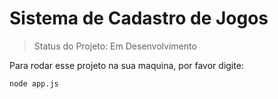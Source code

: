 <h1>Sistema de Cadastro de Jogos</h1>

>Status do Projeto: Em Desenvolvimento

Para rodar esse projeto na sua maquina,  por favor digite:

```
node app.js
```
